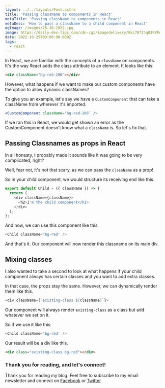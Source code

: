 ```yaml
---
layout: ../../layouts/Post.astro
title: 'Passing className to components in React'
metaTitle: 'Passing className to components in React'
metaDesc: 'How to pass a className to a child component in React'
ogImage: /images/25-10-2022.jpg
image: https://daily-dev-tips.com/cdn-cgi/imagedelivery/Bki7Af2hq0JKVFw1XYYMQg/8c3319a4-a800-4c44-1d26-1a4e1e566b00
date: 2022-10-25T03:00:00.000Z
tags:
  - react
---
```


In React, we are familiar with the concepts of a `className` on components. It's the way React adds the class attribute to an element.
It looks like this:

```html
<div className="bg-red-200"></div>
```

However, what happens if we want to make our custom components have the option to allow dynamic classNames?

To give you an example, let's say we have a `CustomComponent` that can take a className from wherever it's imported.

```jsx
<CustomComponent className='bg-red-200` />
```

If we ran this in React, we would get shown an error as the CustomComponent doesn't know what a `className` is.
So let's fix that.

## Passing Classnames as props in React

In all honesty, I probably made it sounds like it was going to be very complicated, right?

Well, fear not, it's not that scary, as we can pass the `className` as a prop!

So in your child component, we would structure its receiving end like this.

```js
export default Child = ({ className }) => {
  return (
    <div className={className}>
      <h2>I'm the child component</h2>
    </div>
  );
};
```

And now, we can use this component like this.

```js
<Child className='bg-red' />
```

And that's it. Our component will now render this classname on its main div.

## Mixing classes

I also wanted to take a second to look at what happens if your child component always has certain classes and you want to add extra classes.

In that case, the props stay the same. However, we can dynamically render them like this.

```js
<div className={`existing-class ${className}`}>
```

Our component will always render `existing-class` as a class but add whatever we set on it.

So if we use it like this:

```js
<Child className='bg-red' />
```

Our result will be a div like this.

```html
<div class="existing-class bg-red"></div>
```

### Thank you for reading, and let's connect!

Thank you for reading my blog. Feel free to subscribe to my email newsletter and connect on [Facebook](https://www.facebook.com/DailyDevTipsBlog) or [Twitter](https://twitter.com/DailyDevTips1)
